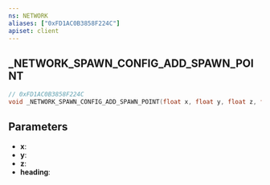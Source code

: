```yaml
---
ns: NETWORK
aliases: ["0xFD1AC0B3858F224C"]
apiset: client
---
```

## _NETWORK_SPAWN_CONFIG_ADD_SPAWN_POINT

```c
// 0xFD1AC0B3858F224C
void _NETWORK_SPAWN_CONFIG_ADD_SPAWN_POINT(float x, float y, float z, float heading);
```


## Parameters
* **x**:
* **y**:
* **z**:
* **heading**: